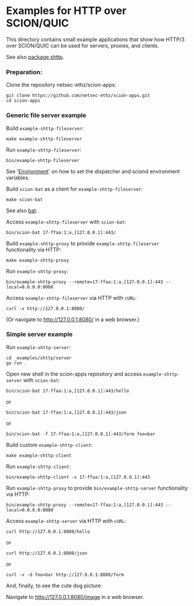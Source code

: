 # Examples for HTTP over SCION/QUIC

This directory contains small example applications that show how HTTP/3 over SCION/QUIC can be used for servers, proxies, and clients.

See also [package shttp](../../pkg/shttp/README.md).

### Preparation:

Clone the repository netsec-ethz/scion-apps:

```
git clone https://github.com/netsec-ethz/scion-apps.git
cd scion-apps
```

### Generic file server example

Build `example-shttp-fileserver`:

```
make example-shttp-fileserver
```

Run `example-shttp-fileserver`:

```
bin/example-shttp-fileserver
```

See '[Environment](../../README.md#Environment)' on how to set the dispatcher and sciond environment variables.

Build `scion-bat` as a client for `example-shttp-fileserver`:

```
make scion-bat
```

See also [bat](../../bat/README.md).

Access `example-shttp-fileserver` with `scion-bat`:

```
bin/scion-bat 17-ffaa:1:a,[127.0.0.1]:443/
```

Build `example-shttp-proxy` to provide `example-shttp-fileserver` functionality via HTTP:

```
make example-shttp-proxy
```

Run `example-shttp-proxy`:

```
bin/example-shttp-proxy --remote=17-ffaa:1:a,[127.0.0.1]:443 --local=0.0.0.0:8080
```

Access `example-shttp-fileserver` via HTTP with `cURL`:

```
curl -v http://127.0.0.1:8080/
```

(Or navigate to http://127.0.0.1:8080/ in a web browser.)


### Simple server example

Run `example-shttp-server`:

```
cd _examples/shttp/server
go run .
```

Open new shell in the scion-apps repository and access `example-shttp-server` with `scion-bat`:

```
bin/scion-bat 17-ffaa:1:a,[127.0.0.1]:443/hello
```

or

```
bin/scion-bat 17-ffaa:1:a,[127.0.0.1]:443/json
```

or

```
bin/scion-bat -f 17-ffaa:1:a,[127.0.0.1]:443/form foo=bar
```

Build custom `example-shttp-client`:

```
make example-shttp-client
```

Run `example-shttp-client`:

```
bin/example-shttp-client -s 17-ffaa:1:a,[127.0.0.1]:443
```

Run `example-shttp-proxy` to provide `bin/example-shttp-server` functionality via HTTP:

```
bin/example-shttp-proxy --remote=17-ffaa:1:a,[127.0.0.1]:443 --local=0.0.0.0:8080
```

Access `example-shttp-server` via HTTP with `cURL`:

```
curl http://127.0.0.1:8080/hello
```

or

```
curl http://127.0.0.1:8080/json
```

or

```
curl -v -d foo=bar http://127.0.0.1:8080/form
```

And, finally, to see the cute dog picture:

Navigate to http://127.0.0.1:8080/image in a web browser.
